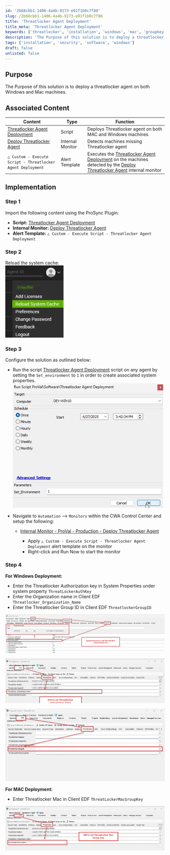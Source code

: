 ```yaml
---
id: '2b68cbb1-1406-4a4b-9173-e91f1b0c7f88'
slug: /2b68cbb1-1406-4a4b-9173-e91f1b0c7f88
title: 'Threatlocker Agent Deployment'
title_meta: 'Threatlocker Agent Deployment'
keywords: ['threatlocker', 'installation', 'windows', 'mac', 'groupkey']
description: 'The Purpose of this solution is to deploy a threatlocker agent on both Windows and Mac machines.'
tags: ['installation', 'security', 'software', 'windows']
draft: false
unlisted: false
---
```


## Purpose

The Purpose of this solution is to deploy a threatlocker agent on both Windows and Mac machines.

## Associated Content

| Content                                                                 | Type             | Function                                                                                                    |
|-------------------------------------------------------------------------|------------------|-------------------------------------------------------------------------------------------------------------|
| [Threatlocker Agent Deployment](/docs/6ee04ebc-5867-4310-a8ed-1f800f031774) | Script           | Deploys Threatlocker agent on both MAC and Windows machines                              |
| [Deploy Threatlocker Agent](/docs/392a41e0-bbe1-4270-87a0-0a093aff3671) | Internal Monitor | Detects machines missing Threatlocker agent                                                                 |
| `△ Custom - Execute Script - Threatlocker Agent Deployment`             | Alert Template   | Executes the [Threatlocker Agent Deployment](/docs/6ee04ebc-5867-4310-a8ed-1f800f031774) on the machines detected by the [Deploy Threatlocker Agent](/docs/392a41e0-bbe1-4270-87a0-0a093aff3671) internal monitor |

## Implementation

### Step 1

Import the following content using the ProSync Plugin:

- **Script:** [Threatlocker Agent Deployment](/docs/6ee04ebc-5867-4310-a8ed-1f800f031774)  
- **Internal Monitor:** [Deploy Threatlocker Agent](/docs/392a41e0-bbe1-4270-87a0-0a093aff3671)  
- **Alert Template:** `△ Custom - Execute Script - Threatlocker Agent Deployment`

### Step 2

Reload the system cache:  
![Image1](../../static/img/docs/2b68cbb1-1406-4a4b-9173-e91f1b0c7f88/image1.webp)

### Step 3

Configure the solution as outlined below:

- Run the script [Threatlocker Agent Deployment](/docs/6ee04ebc-5867-4310-a8ed-1f800f031774) script on any agent by setting the `Set_environment` to `1` in order to create associated system properties.  
  ![Image4](../../static/img/docs/6ee04ebc-5867-4310-a8ed-1f800f031774/image4.webp)

- Navigate to `Automation` --> `Monitors` within the CWA Control Center and setup the following:
  - [Internal Monitor - ProVal - Production - Deploy Threatlocker Agent](/docs/392a41e0-bbe1-4270-87a0-0a093aff3671)  

    - Apply `△ Custom - Execute Script - Threatlocker Agent Deployment` alert template on the monitor  
    - Right-click and Run Now to start the monitor

### Step 4

**For Windows Deployment:**

- Enter the Threatlocker Authorization key in System Properties under system property `ThreatLockerAuthKey`
- Enter the Organization name in Client EDF `Threatlocker_Organization_Name`
- Enter the Threatlocker Group ID in Client EDF `ThreatlockerGroupID`

![Image1](../../static/img/docs/6ee04ebc-5867-4310-a8ed-1f800f031774/image1.webp)  

![Image2](../../static/img/docs/6ee04ebc-5867-4310-a8ed-1f800f031774/image2.webp)

![Image8](../../static/img/docs/6ee04ebc-5867-4310-a8ed-1f800f031774/image8.webp)

**For MAC Deployment:**

- Enter Threatlocker Mac in Client EDF `ThreatLockerMacGroupKey`

![Image3](../../static/img/docs/6ee04ebc-5867-4310-a8ed-1f800f031774/image3.webp)
